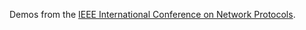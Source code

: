 Demos from the [IEEE International Conference on Network
Protocols](http://icnp13.informatik.uni-goettingen.de/).

